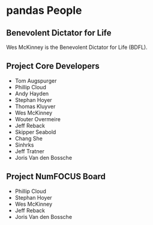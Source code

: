 # pandas People

## Benevolent Dictator for Life

Wes McKinney is the Benevolent Dictator for Life (BDFL).

## Project Core Developers

- Tom Augspurger
- Phillip Cloud
- Andy Hayden
- Stephan Hoyer
- Thomas Kluyver
- Wes McKinney
- Wouter Overmeire
- Jeff Reback
- Skipper Seabold
- Chang She
- Sinhrks
- Jeff Tratner
- Joris Van den Bossche

## Project NumFOCUS Board

- Phillip Cloud
- Stephan Hoyer
- Wes McKinney
- Jeff Reback
- Joris Van den Bossche